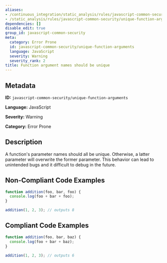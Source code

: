 ```yaml
---
aliases:
- /continuous_integration/static_analysis/rules/javascript-common-security/unique-function-arguments
- /static_analysis/rules/javascript-common-security/unique-function-arguments
dependencies: []
disable_edit: true
group_id: javascript-common-security
meta:
  category: Error Prone
  id: javascript-common-security/unique-function-arguments
  language: JavaScript
  severity: Warning
  severity_rank: 2
title: Function argument names should be unique
---
```

<!--  SOURCED FROM https://github.com/DataDog/datadog-static-analyzer-rule-docs -->


## Metadata
**ID:** `javascript-common-security/unique-function-arguments`

**Language:** JavaScript

**Severity:** Warning

**Category:** Error Prone

## Description
A function's parameter names should all be unique. Otherwise, a latter parameter will overwrite the former parameter. This behavior can lead to unintended bugs and it difficult to debug in the future.

## Non-Compliant Code Examples
```javascript
function addition(foo, bar, foo) {
  console.log(foo + bar + foo);
}

addition(1, 2, 3); // outputs 8
```

## Compliant Code Examples
```javascript
function addition(foo, bar, baz) {
  console.log(foo + bar + baz);
}

addition(1, 2, 3); // outputs 6
```
